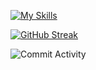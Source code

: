 [![My Skills](https://skillicons.dev/icons?i=java,kotlin,androidstudio,gradle,python,qt,sqlite,tensorflow,figma&theme=dark)](https://skillicons.dev)

[![GitHub Streak](https://streak-stats.demolab.com?user=arcanegolem&theme=tokyonight&border_radius=10&mode=weekly)](https://git.io/streak-stats)

![Commit Activity](https://github-profile-summary-cards.vercel.app/api/cards/profile-details?username=arcanegolem&theme=github_dark)

